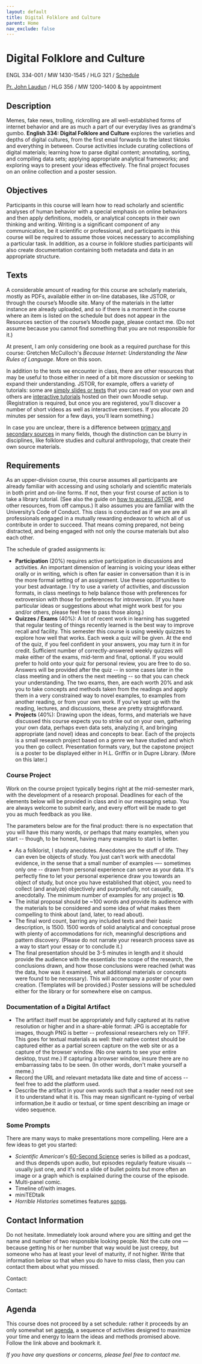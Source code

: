 ```yaml
---
layout: default
title: Digital Folklore and Culture
parent: Home
nav_exclude: false
---
```



<!-- <p><img alt="Illustration of Digital Culture's Complex Networks" src="images/334-banner.png" width="500" align = "center"/></p> -->

# Digital Folklore and Culture

ENGL 334-001 / MW 1430-1545 / HLG 321 / [Schedule](schedule.md)

[Pr. John Laudun](https://johnlaudun.net/) / HLG 356 / MW 1200-1400 & by appointment


## Description

Memes, fake news, trolling, rickrolling are all well-established forms of internet behavior and are as much a part of our everyday lives as grandma's gumbo. **English 334: Digital Folklore and Culture** explores the varieties and depths of digital cultures, from the first email forwards to the latest tiktoks and everything in between. Course activities include curating collections of digital materials; learning how to parse digital content; annotating, sorting, and compiling data sets; applying appropriate analytical frameworks; and exploring ways to present your ideas effectively. The final project focuses on an online collection and a poster session.

## Objectives

Participants in this course will learn how to read scholarly and scientific analyses of human behavior with a special emphasis on online behaviors and then apply definitions, models, or analytical concepts in their own thinking and writing. Writing is a significant component of any communication, be it scientific or professional, and participants in this course will be required to assume those voices necessary to accomplishing a particular task. In addition, as a course in folklore studies participants will also create documentation containing both metadata and data in an appropriate structure.

## Texts

A considerable amount of reading for this course are scholarly materials, mostly as PDFs, available either in on-line databases, like JSTOR, or through the course’s Moodle site. Many of the materials in the latter instance are already uploaded, and so if there is a moment in the course where an item is listed on the schedule but does not appear in the Resources section of the course’s Moodle page, please contact me. (Do not assume because you cannot find something that you are not responsible for it.)

At present, I am only considering one book as a required purchase for this course: Gretchen McCulloch's _Because Internet: Understanding the New Rules of Language_. More on this soon.

In addition to the texts we encounter in class, there are other resources that may be useful to those either in need of a bit more discussion or seeking to expand their understanding. JSTOR, for example, offers a variety of tutorials: some are [simply slides or texts][] that you can read on your own and others are [interactive tutorials][] hosted on their own Moodle setup. (Registration is required, but once you are registered, you’ll discover a number of short videos as well as interactive exercises. If you allocate 20 minutes per session for a few days, you’ll learn something.)

In case you are unclear, there is a difference between [primary and secondary sources][] in many fields, though the distinction can be blurry in disciplines, like folklore studies and cultural anthropology, that create their own source materials.

[simply slides or texts]: http://about.jstor.org/jstor-help-support/how-to-use-jstor#398477
[interactive tutorials]: http://researchbasics.jstor.org/moodle/
[primary and secondary sources]: https://www.youtube.com/watch?v=jCzjn73QmVM&list=FLQM-7sUBV6Z-PVas0S4k0lw

## Requirements

As an upper-division course, this course assumes all participants are already familiar with accessing and using scholarly and scientific materials in both print and on-line forms. If not, then your first course of action is to take a library tutorial. (See also the guide on [how to access JSTOR](./guides/access.md), and other resources, from off campus.) It also assumes you are familiar with the University’s Code of Conduct. This class is conducted as if we are are all professionals engaged in a mutually rewarding endeavor to which all of us contribute in order to succeed. That means coming prepared, not being distracted, and being engaged with not only the course materials but also each other.

The schedule of graded assignments is:

* **Participation** (20%) requires active participation in discussions and activities. An important dimension of learning is voicing your ideas either orally or in writing, which is often far easier in conversation than it is in the more formal setting of an assignment. Use these opportunities to your best advantage. I try to use a variety of activities, and discussion formats, in class meetings to help balance those with preferences for extroversion with those for preferences for introversion. (If you have particular ideas or suggestions about what might work best for you and/or others, please feel free to pass those along.)
* **Quizzes / Exams** (40%): A lot of recent work in learning has suggeted that regular testing of things recently learned is the best way to improve recall and facility. This semester this course is using weekly quizzes to explore how well that works. Each week a quiz will be given. At the end of the quiz, if you feel confident in your answers, you may turn it in for credit. Sufficient number of correctly-answered weekly quizzes will make either of the exams, mid-term and final, optional. If you would prefer to hold onto your quiz for personal review, you are free to do so. Answers will be provided after the quiz -- in some cases later in the class meeting and in others the next meeting -- so that you can check your understanding. The two exams, then, are each worth 20% and ask you to take concepts and methods taken from the readings and apply them in a very constrained way to novel examples, to examples from another reading, or from your own work. If you've kept up with the reading, lectures, and discussions, these are pretty straightforward. 
* **Projects** (40%): Drawing upon the ideas, forms, and materials we have discussed this course expects you to strike out on your own, gathering your own data, perhaps even data sets, analyzing it, and bringing appropriate (and novel) ideas and concepts to bear. Each of the projects is a small research project based on a genre we have studied and which you then go collect. Presentation formats vary, but the capstone project is a poster to be displayed either in H.L. Griffin or in Dupre Library. (More on this later.)

### Course Project

Work on the course project typically begins right at the mid-semester mark, with the development of a research proposal. Deadlines for each of the elements below will be provided in class and in our messaging setup. You are always welcome to submit early, and every effort will be made to get you as much feedback as you like. 

The parameters below are for the final product: there is no expectation that you will have this many words, or perhaps that many examples, when you start -- though, to be honest, having many examples to start is better.

* As a folklorist, I study anecdotes. Anecdotes are the stuff of life. They can even be objects of study. You just can't work with anecdotal evidence, in the sense that a small number of examples —- sometimes only one -- drawn from personal experience can serve as your data. It's perfectly fine to let your personal experience draw you towards an object of study, but once you have established that object, you need to collect (and analyze) objectively and purposefully, not casually, anecdotally. The minimum number of examples for any project is **10**.
* The initial proposal should be ~100 words and provide its audience with the materials to be considered and some idea of what makes them compelling to think about (and, later, to read about).
* The final word count, barring any included texts and their basic description, is 1500. 1500 words of solid analytical and conceptual prose with plenty of accommodations for rich, meaningful descriptions and pattern discovery. (Please do not narrate your research process save as a way to start your essay or to conclude it.)
* The final presentation should be 3-5 minutes in length and it should provide the audience with the essentials: the scope of the research, the conclusions drawn, and how those conclusions were reached (what was the data, how was it examined, what additional materials or concepts were found to be necessary). This will accompany a poster of your own creation. (Templates will be provided.) Poster sessions will be scheduled either for the library or for somewhere else on campus. 

### Documentation of a Digital Artifact

* The artifact itself must be appropriately and fully captured at its native resolution or higher and in a share-able format: JPG is acceptable for images, though PNG is better -- professional researchers rely on TIFF. This goes for textual materials as well: their native context should be captured either as a partial screen capture on the web site or as a capture of the browser window. (No one wants to see your entire desktop, trust me.) If capturing a browser window, insure there are no embarrassing tabs to be seen. (In other words, don't make yourself a meme.)
* Record the URL and relevant metadata like date and time of access -- feel free to add the platform used.
* Describe the artifact in your own words such that a reader need not see it to understand what it is. This may mean significant re-typing of verbal information,be it audio or textual, or time spent describing an image or video sequence.

### Some Prompts

There are many ways to make presentations more compelling. Here are a few ideas to get you started: 

* _Scientific American_'s [60-Second Science](https://www.scientificamerican.com/podcast/episode/old-art-offers-agriculture-info/) series is billed as a podcast, and thus depends upon audio, but episodes regularly feature visuals -- usually just one, and it's not a slide of bullet points but more often an image or a graph which is explained during the course of the episode.
* Multi-panel comic. 
* Timeline of/with images.
* miniTEDtalk
* _Horrible Histories_ sometimes features [songs](https://www.youtube.com/watch?v=tDy4oBa2jyM). 





## Contact Information

Do not hesitate. Immediately look around where you are sitting and get the name and number of two responsible looking people. Not the cute one — because getting his or her number that way would be just creepy, but someone who has at least your level of maturity, if not higher. Write that information below so that when you do have to miss class, then you can contact them about what you missed.

Contact:

Contact:


## Agenda

This course does not proceed by a set schedule: rather it proceeds by an only somewhat set [agenda][], a sequence of activities designed to maximize your time and energy to learn the ideas and methods promised above. Follow the link above and bookmark it.

[agenda]: 334-agenda.md

*If you have any questions or concerns, please feel free to contact me.*